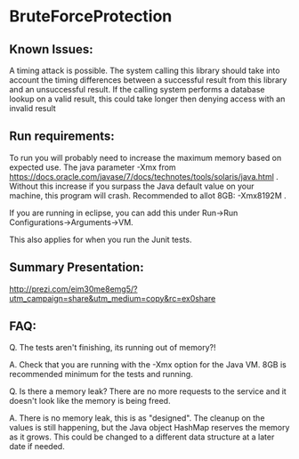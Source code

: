 BruteForceProtection
====================
<h2>Known Issues:</h2>

A timing attack is possible. The system calling this library should take into account the timing differences between a successful
result from this library and an unsuccessful result. If the calling system performs a database lookup on a valid result, this could 
take longer then denying access with an invalid result



<h2>Run requirements:</h2>

To run you will probably need to increase the maximum memory based on expected use. The java parameter -Xmx from https://docs.oracle.com/javase/7/docs/technotes/tools/solaris/java.html .
Without this increase if you surpass the Java default value on your machine, this program will crash. Recommended to allot 8GB: -Xmx8192M . 

If you are running in eclipse, you can add this under Run->Run Configurations->Arguments->VM. 

This also applies for when you run the Junit tests.



<h2>Summary Presentation:</h2>

http://prezi.com/eim30me8emg5/?utm_campaign=share&utm_medium=copy&rc=ex0share



<h2>FAQ:</h2>

Q. The tests aren't finishing, its running out of memory?!

A. Check that you are running with the -Xmx option for the Java VM. 8GB is recommended minimum for the tests and running.

Q. Is there a memory leak? There are no more requests to the service and it doesn't look like the memory is being freed.

A. There is no memory leak, this is as "designed". The cleanup on the values is still happening, but the Java object HashMap reserves the memory as it grows. This could be changed to a different data structure at a later date if needed.

